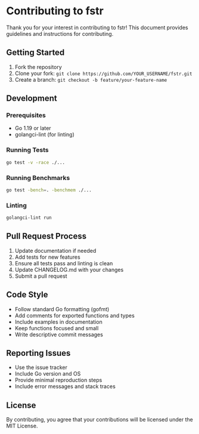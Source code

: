 # Contributing to fstr

Thank you for your interest in contributing to fstr! This document provides guidelines and instructions for contributing.

## Getting Started

1. Fork the repository
2. Clone your fork: `git clone https://github.com/YOUR_USERNAME/fstr.git`
3. Create a branch: `git checkout -b feature/your-feature-name`

## Development

### Prerequisites

- Go 1.19 or later
- golangci-lint (for linting)

### Running Tests

```bash
go test -v -race ./...
```

### Running Benchmarks

```bash
go test -bench=. -benchmem ./...
```

### Linting

```bash
golangci-lint run
```

## Pull Request Process

1. Update documentation if needed
2. Add tests for new features
3. Ensure all tests pass and linting is clean
4. Update CHANGELOG.md with your changes
5. Submit a pull request

## Code Style

- Follow standard Go formatting (gofmt)
- Add comments for exported functions and types
- Include examples in documentation
- Keep functions focused and small
- Write descriptive commit messages

## Reporting Issues

- Use the issue tracker
- Include Go version and OS
- Provide minimal reproduction steps
- Include error messages and stack traces

## License

By contributing, you agree that your contributions will be licensed under the MIT License. 